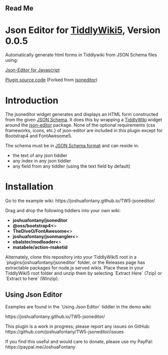 <h2 class="tc-title">
  Read Me
</h2>
<div class="tc-tiddler-body tc-reveal">
  <h1 class="">Json Editor for <a class="tc-tiddlylink tc-tiddlylink-missing" href="https://tiddlywiki.com/" target="_blank">TiddlyWiki5</a>,
    Version 0.0.5</h1>
  <p>Automatically generate html forms in Tiddlywiki from JSON Schema files using:</p>
  <p><a class="tc-tiddlylink-external" href="https://github.com/json-editor/json-editor" rel="noopener noreferrer"
      target="_blank">Json-Editor for Javascript</a></p>
  <p><a class="tc-tiddlylink-external" href="https://github.com/joshuafontany/TW5-jsoneditor" rel="noopener noreferrer"
      target="_blank">Plugin source code</a> (Forked from <a class="tc-tiddlylink-external" href="https://github.com/btheado/jsoneditor"
      rel="noopener noreferrer" target="_blank">jsoneditor</a>)</p>
  <h1 class="">Introduction</h1>
  <p>The jsoneditor widget generates and displays an HTML form constructed from the given <a class="tc-tiddlylink-external"
      href="http://json-schema.org/" rel="noopener noreferrer" target="_blank">JSON Schema</a>. It does this by
    wrapping a <a class="tc-tiddlylink tc-tiddlylink-missing" href="#TiddlyWiki">TiddlyWiki</a> widget around the <a
      class="tc-tiddlylink-external" href="https://github.com/json-editor/json-editor" rel="noopener noreferrer" target="_blank">json-editor</a>
    package. None of the optional requirements (css frameworks, icons, etc.) of json-editor are included in this
    plugin except for Bootstrap4 and FontAwesome5.</p>
  <p>The schema must be in <a class="tc-tiddlylink-external" href="http://json-schema.org/draft-04/json-schema-core.html"
      rel="noopener noreferrer" target="_blank">JSON Schema format</a> and can reside in:</p>
  <ul>
    <li>the text of any json tiddler</li>
    <li>any index in any json tiddler</li>
    <li>any field from any tiddler (using the text field by default)</li>
  </ul>
  <h1 class="">Installation</h1>
  
<div><p>Go to the example wiki: https://joshuafontany.github.io/TW5-jsoneditor/</p><p>Drag and drop the following tiddlers into your own wiki:</p><ul><li><b>joshuafontany/jsoneditor</b></li><li><b>@oss/bootstrap4<</b>></li><li><b>TheDiveO/FontAwesome<</b>></li><li><b>joshuafontany/jsonmangler<</b>></li><li><b>ebalster/modloader<</b>></li><li><b>matabele/action-maketid</b></li></ul><p>Alternately, clone this repository into your TiddlyWiki5 root in a `plugins/joshuafontany/jsoneditor` folder, or the Releases page has extractable packages for node.js served wikis. Place these in your TiddlyWiki5 root folder and unzip them by selecting `Extract Here` (7zip) or `Extract to here` (Winzip).</p></div>


<h2>Using Json Editor</h2>

<p>Examples are found in the `Using Json Editor` tiddler in the demo wiki:</p>
<p>https://joshuafontany.github.io/TW5-jsoneditor/</p>
<p>This plugin is a work in progress; please report any issues on GitHub: https://github.com/joshuafontany/TW5-jsoneditor/issues</p>
<p>If you find this useful and would care to donate, please use my PayPal: https://paypal.me/JoshuaFontany</p>
